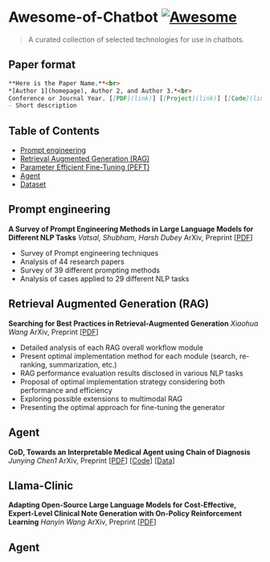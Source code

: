 # Awesome-of-Chatbot [![Awesome](https://awesome.re/badge.svg)](https://awesome.re) 
> A curated collection of selected technologies for use in chatbots.

## Paper format
```Markdown
**Here is the Paper Name.**<br>
*[Author 1](homepage), Author 2, and Author 3.*<br>
Conference or Journal Year. [[PDF](link)] [[Project](link)] [[Code](link)] [[Data](link)]
- Short description
```

## Table of Contents
- [Prompt engineering](#prompt-engineering)
- [Retrieval Augmented Generation (RAG)](#retrieval-augmented-generation)
- [Parameter Efficient Fine-Tuning (PEFT)](#parameter-efficient-fine-tuning)
- [Agent](#agent)
- [Dataset](#dataset)

## Prompt engineering

**A Survey of Prompt Engineering Methods in Large Language Models for Different NLP Tasks**
*Vatsal, Shubham, Harsh Dubey*
ArXiv, Preprint
[[PDF](https://arxiv.org/pdf/2407.12994)]
- Survey of Prompt engineering techniques
- Analysis of 44 research papers
- Survey of 39 different prompting methods
- Analysis of cases applied to 29 different NLP tasks


## Retrieval Augmented Generation (RAG)

**Searching for Best Practices in Retrieval-Augmented Generation**
*Xiaohua Wang*
ArXiv, Preprint
[[PDF](https://arxiv.org/pdf/2407.01219)]
- Detailed analysis of each RAG overall workflow module
- Present optimal implementation method for each module (search, re-ranking, summarization, etc.)
- RAG performance evaluation results disclosed in various NLP tasks
- Proposal of optimal implementation strategy considering both performance and efficiency
- Exploring possible extensions to multimodal RAG
- Presenting the optimal approach for fine-tuning the generator  


## Agent

**CoD, Towards an Interpretable Medical Agent using Chain of Diagnosis**
*Junying Chen1*
ArXiv, Preprint
[[PDF](https://arxiv.org/pdf/2407.13301)] [[Code](https://github.com/FreedomIntelligence/Chain-of-Diagnosis)] [[Data](https://huggingface.co/datasets/FreedomIntelligence/DxBench)]


## Llama-Clinic

**Adapting Open-Source Large Language Models for Cost-Effective, Expert-Level Clinical Note Generation with On-Policy Reinforcement Learning**
*Hanyin Wang*
ArXiv, Preprint
[[PDF](https://arxiv.org/pdf/2405.00715)]



## Agent


